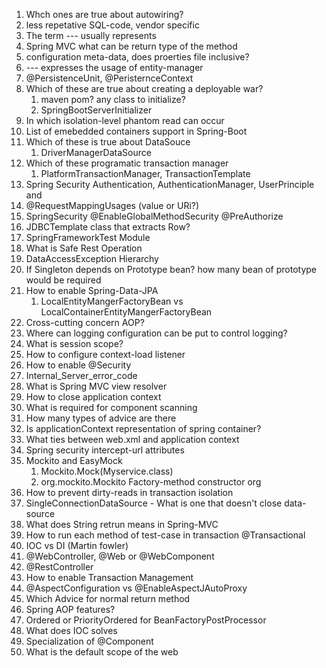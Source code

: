 1. Whch ones are true about autowiring?
1. less repetative SQL-code, vendor specific
1. The term --- usually represents 
1. Spring MVC what can be return type of the method
1. configuration meta-data, does proerties file inclusive?
1. --- expresses the usage of entity-manager
  1. @PersistenceUnit, @PeristernceContext
1. Which of these are true about creating a deployable war?
    1. maven pom? any class to initialize?
    1. SpringBootServerInitializer
1. In which isolation-level phantom read can occur
1. List of emebedded containers support in Spring-Boot
1. Which of these is true about DataSouce
   1. DriverManagerDataSource
1. Which of these programatic transaction manager
   1. PlatformTransactionManager, TransactionTemplate
1. Spring Security Authentication, AuthenticationManager, UserPrinciple and 
1. @RequestMappingUsages (value or URi?)
1. SpringSecurity @EnableGlobalMethodSecurity @PreAuthorize
1. JDBCTemplate class that extracts Row?
1. SpringFrameworkTest Module
1. What is Safe Rest Operation
1. DataAccessException Hierarchy
1. If Singleton depends on Prototype bean? how many bean of prototype would be required
1. How to enable Spring-Data-JPA
   1. LocalEntityMangerFactoryBean vs LocalContainerEntityMangerFactoryBean
1. Cross-cutting concern AOP?
1. Where can logging configuration can be put to control logging?
1. What is session scope?
1. How to configure context-load listener
1. How to enable @Security
1. Internal_Server_error_code
1. What is Spring MVC view resolver
1. How to close application context
1. What is required for component scanning
1. How many types of advice are there
1. Is applicationContext representation of spring container?
1. What ties between web.xml and application context
1. Spring security intercept-url attributes
1. Mockito and EasyMock
    1. Mockito.Mock(Myservice.class)  
    1. org.mockito.Mockito Factory-method constructor org
1. How to prevent dirty-reads in transaction isolation 
1. SingleConnectionDataSource - What is one that doesn't close data-source
1. What does String retrun means in Spring-MVC
1. How to run each method of test-case in transaction @Transactional
1. IOC vs DI (Martin fowler)
1. @WebController, @Web or @WebComponent
1. @RestController
1. How to enable Transaction Management
1. @AspectConfiguration vs @EnableAspectJAutoProxy
1. Which Advice for normal return method
1. Spring AOP features?
1. Ordered or PriorityOrdered for BeanFactoryPostProcessor
1. What does IOC solves
1. Specialization of @Component
1. What is the default scope of the web

